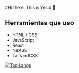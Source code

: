  
#Hi there, This is Yesid 👋
    
## Herramientas que uso
- HTML / CSS
- JavaScript
- React
- NextJS
- TailwindCSS

[![Top Langs](https://github-readme-stats.vercel.app/api/top-langs/?yesidexe=anuraghazra&hide_progress=true)](https://github.com/anuraghazra/github-readme-stats)
